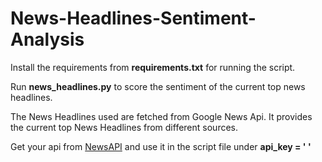 # News-Headlines-Sentiment-Analysis

Install the requirements from **requirements.txt** for running the script.

Run **news_headlines.py** to score the sentiment of the current top news headlines.

The News Headlines used are fetched from Google News Api. It provides the current top News Headlines from different sources.

Get your api from [NewsAPI](https://newsapi.org/register) and use it in the script file under **api_key = ' '**

